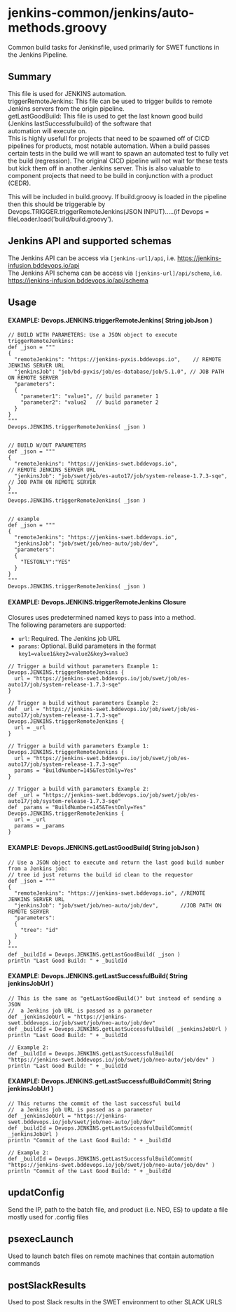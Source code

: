 # jenkins-common/jenkins/auto-methods.groovy
Common build tasks for Jenkinsfile, used primarily for SWET functions in the Jenkins Pipeline.

## Summary
This file is used for JENKINS automation.<br />
triggerRemoteJenkins: This file can be used to trigger builds to remote Jenkins servers from the origin pipeline.<br />
getLastGoodBuild: This file is used to get the last known good build (Jenkins lastSuccessfulbuild) of the software that <br />
automation will execute on. <br />
This is highly usefull for projects that need to be spawned off of CICD pipelines for products, most notable automation. When a build passes certain tests in the build we will want to spawn an automated test to fully vet the build (regression). The original CICD pipeline will not wait for these tests but kick them off in another Jenkins server. This is also valuable to component projects that need to be build in conjunction with a product (CEDR).

This will be included in build.groovy. If build.groovy is loaded in the pipeline then this should be triggerable by Devops.TRIGGER.triggerRemoteJenkins(JSON INPUT).....(if Devops = fileLoader.load('build/build.groovy').


## Jenkins API and supported schemas
The Jenkins API can be access via `[jenkins-url]/api`, i.e. https://jenkins-infusion.bddevops.io/api <br/>
The Jenkins API schema can be access via `[jenkins-url]/api/schema`, i.e. https://jenkins-infusion.bddevops.io/api/schema <br/>


## Usage 
#### EXAMPLE: Devops.JENKINS.triggerRemoteJenkins( String jobJson )
```
// BUILD WITH PARAMETERS: Use a JSON object to execute triggerRemoteJenkins:
def _json = """
{
  "remoteJenkins": "https://jenkins-pyxis.bddevops.io",    // REMOTE JENKINS SERVER URL
  "jenkinsJob": "job/bd-pyxis/job/es-database/job/5.1.0", // JOB PATH ON REMOTE SERVER
  "parameters":
  {
    "parameter1": "value1", // build parameter 1
    "parameter2": "value2   // build parameter 2
  }
}
"""
Devops.JENKINS.triggerRemoteJenkins( _json )


// BUILD W/OUT PARAMETERS
def _json = """
{
  "remoteJenkins": "https://jenkins-swet.bddevops.io",                 // REMOTE JENKINS SERVER URL
  "jenkinsJob": "job/swet/job/es-auto17/job/system-release-1.7.3-sqe", // JOB PATH ON REMOTE SERVER
}
"""
Devops.JENKINS.triggerRemoteJenkins( _json )


// example
def _json = """
{
  "remoteJenkins": "https://jenkins-swet.bddevops.io",
  "jenkinsJob": "job/swet/job/neo-auto/job/dev",
  "parameters":
  {  
    "TESTONLY":"YES"
  }
}
"""
Devops.JENKINS.triggerRemoteJenkins( _json )
```

#### EXAMPLE: Devops.JENKINS.triggerRemoteJenkins Closure
Closures uses predetermined named keys to pass into a method. <br/>
The following parameters are supported:
 * `url`: Required. The Jenkins job URL
 * `params`: Optional. Build parameters in the format `key1=value1&key2=value2&key3=value3`
```
// Trigger a build without parameters Example 1:
Devops.JENKINS.triggerRemoteJenkins {
  url = "https://jenkins-swet.bddevops.io/job/swet/job/es-auto17/job/system-release-1.7.3-sqe"
}

// Trigger a build without parameters Example 2:
def _url = "https://jenkins-swet.bddevops.io/job/swet/job/es-auto17/job/system-release-1.7.3-sqe"
Devops.JENKINS.triggerRemoteJenkins {
  url = _url
}

// Trigger a build with parameters Example 1:
Devops.JENKINS.triggerRemoteJenkins {
  url = "https://jenkins-swet.bddevops.io/job/swet/job/es-auto17/job/system-release-1.7.3-sqe"
  params = "BuildNumber=145&TestOnly=Yes"
}

// Trigger a build with parameters Example 2:
def _url = "https://jenkins-swet.bddevops.io/job/swet/job/es-auto17/job/system-release-1.7.3-sqe"
def _params = "BuildNumber=145&TestOnly=Yes"
Devops.JENKINS.triggerRemoteJenkins {
  url = _url
  params = _params
}

```

#### EXAMPLE: Devops.JENKINS.getLastGoodBuild( String jobJson )
```
// Use a JSON object to execute and return the last good build number from a Jenkins job:
// tree id just returns the build id clean to the requestor
def _json = """
{
  "remoteJenkins": "https://jenkins-swet.bddevops.io", //REMOTE JENKINS SERVER URL
  "jenkinsJob": "job/swet/job/neo-auto/job/dev",       //JOB PATH ON REMOTE SERVER
  "parameters":
  {
    "tree": "id"
  }
}
"""
def _buildId = Devops.JENKINS.getLastGoodBuild( _json )
println "Last Good Build: " + _buildId
```


#### EXAMPLE: Devops.JENKINS.getLastSuccessfulBuild( String jenkinsJobUrl )
```
// This is the same as "getLastGoodBuild()" but instead of sending a JSON
//  a Jenkins job URL is passed as a parameter
def _jenkinsJobUrl = "https://jenkins-swet.bddevops.io/job/swet/job/neo-auto/job/dev"
def _buildId = Devops.JENKINS.getLastSuccessfulBuild( _jenkinsJobUrl )
println "Last Good Build: " + _buildId

// Example 2:
def _buildId = Devops.JENKINS.getLastSuccessfulBuild( "https://jenkins-swet.bddevops.io/job/swet/job/neo-auto/job/dev" )
println "Last Good Build: " + _buildId
```

#### EXAMPLE: Devops.JENKINS.getLastSuccessfulBuildCommit( String jenkinsJobUrl )
```
// This returns the commit of the last successful build
//  a Jenkins job URL is passed as a parameter
def _jenkinsJobUrl = "https://jenkins-swet.bddevops.io/job/swet/job/neo-auto/job/dev"
def _buildId = Devops.JENKINS.getLastSuccessfulBuildCommit( _jenkinsJobUrl )
println "Commit of the Last Good Build: " + _buildId

// Example 2:
def _buildId = Devops.JENKINS.getLastSuccessfulBuildCommit( "https://jenkins-swet.bddevops.io/job/swet/job/neo-auto/job/dev" )
println "Commit of the Last Good Build: " + _buildId

```

## updatConfig
Send the IP, path to the batch file, and product (i.e. NEO, ES) to update a file mostly used for .config files

## psexecLaunch
Used to launch batch files on remote machines that contain automation commands

## postSlackResults
Used to post Slack results in the SWET environment to other SLACK URLS

